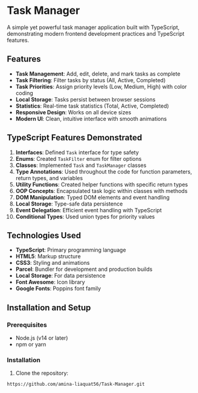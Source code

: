 # Task Manager

A simple yet powerful task manager application built with TypeScript, demonstrating modern frontend development practices and TypeScript features.

## Features

- **Task Management**: Add, edit, delete, and mark tasks as complete
- **Task Filtering**: Filter tasks by status (All, Active, Completed)
- **Task Priorities**: Assign priority levels (Low, Medium, High) with color coding
- **Local Storage**: Tasks persist between browser sessions
- **Statistics**: Real-time task statistics (Total, Active, Completed)
- **Responsive Design**: Works on all device sizes
- **Modern UI**: Clean, intuitive interface with smooth animations

## TypeScript Features Demonstrated

1. **Interfaces**: Defined `Task` interface for type safety
2. **Enums**: Created `TaskFilter` enum for filter options
3. **Classes**: Implemented `Task` and `TaskManager` classes
4. **Type Annotations**: Used throughout the code for function parameters, return types, and variables
5. **Utility Functions**: Created helper functions with specific return types
6. **OOP Concepts**: Encapsulated task logic within classes with methods
7. **DOM Manipulation**: Typed DOM elements and event handling
8. **Local Storage**: Type-safe data persistence
9. **Event Delegation**: Efficient event handling with TypeScript
10. **Conditional Types**: Used union types for priority values

## Technologies Used

- **TypeScript**: Primary programming language
- **HTML5**: Markup structure
- **CSS3**: Styling and animations
- **Parcel**: Bundler for development and production builds
- **Local Storage**: For data persistence
- **Font Awesome**: Icon library
- **Google Fonts**: Poppins font family

## Installation and Setup

### Prerequisites

- Node.js (v14 or later)
- npm or yarn

### Installation

1. Clone the repository:
```bash
https://github.com/amina-liaquat56/Task-Manager.git

